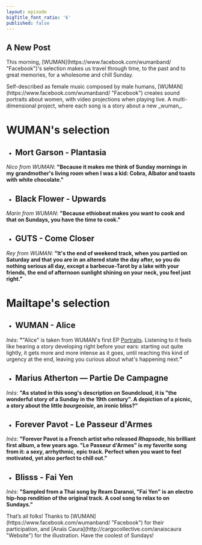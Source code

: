 ```yaml
---
layout: episode
bigTitle_font_ratio: '6'
published: false
---
```

## A New Post

<p id="introduction">This morning, [WUMAN](https://www.facebook.com/wumanband/ "Facebook")'s selection makes us travel through time, to the past and to great memories, for a wholesome and chill Sunday. </p>
<p>Self-described as female music composed by male humans, [WUMAN](https://www.facebook.com/wumanband/ "Facebook") creates sound portraits about women, with video projections when playing live. A multi-dimensional project, where each song is a story about a new _wuman_.</p>


# **WUMAN's selection**

+ ## Mort Garson - Plantasia
_Nico from WUMAN_: **"**Because it makes me think of Sunday mornings in my grandmother's living room when I was a kid: Cobra, Albator and toasts with white chocolate.**"**

+ ## Black Flower - Upwards
_Marin from WUMAN_: **"**Because ethiobeat makes you want to cook and that on Sundays, you have the time to cook.**"**

+ ## GUTS - Come Closer
_Rey from WUMAN_: **"**It's the end of weekend track, when you partied on Saturday and that you are in an altered state the day after, so you do nothing serious all day, except a barbecue-Tarot by a lake with your friends, the end of afternoon sunlight shining on your neck, you feel just right.**"**


# Mailtape's selection

+ ## WUMAN - Alice
_Inès_: **"**"Alice" is taken from WUMAN's first EP [Portraits](https://wumanband.bandcamp.com/ "EP"). Listening to it feels like hearing a story developing right before your ears: starting out quite lightly, it gets more and more intense as it goes, until reaching this kind of urgency at the end, leaving you curious about what's happening next.**"** 

+ ## Marius Atherton — Partie De Campagne
_Inès_: **"**As stated in this song's description on Soundcloud, it is "the wonderful story of a Sunday in the 19th century". A depiction of a picnic, a story about the little _bourgeoisie_, an ironic bliss?**"**

+ ## Forever Pavot - Le Passeur d'Armes
_Inès_: **"**Forever Pavot is a French artist who released _Rhapsode_, his brilliant first album, a few years ago. "Le Passeur d'Armes" is my favorite song from it: a sexy, arrhythmic, epic track. Perfect when you want to feel motivated, yet also perfect to chill out.**"**

+ ## Blisss - Fai Yen
_Inès_: **"**Sampled from a Thai song by Ream Daranoi, "Fai Yen" is an electro hip-hop rendition of the original track. A cool song to relax to on Sundays.**"**


<p id="outroduction">That’s all folks! Thanks to [WUMAN](https://www.facebook.com/wumanband/ "Facebook") for their participation, and [Anaïs Caura](http://cargocollective.com/anaiscaura "Website") for the illustration. Have the coolest of Sundays! </p>
